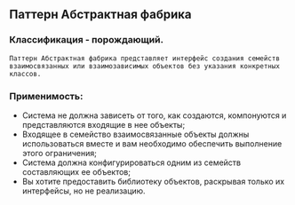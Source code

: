 ## Паттерн Абстрактная фабрика
### Классификация - порождающий.

`
Паттерн Абстрактная фабрика представляет интерфейс создания семейств взаимосвязанных или взаимозависимых объектов без
указания конкретных классов.
`

### Применимость:
- Система не должна зависеть от того, как создаются, компонуются и представляются входящие в нее объекты;
- Входящее в семейство взаимосвязанные объекты должны использоваться вместе и вам необходимо обеспечить выполнение
этого ограничения;
- Система должна конфигурироваться одним из семейств составляющих ее объектов;
- Вы хотите предоставить библиотеку объектов, раскрывая только их интерфейсы, но не реализацию.